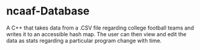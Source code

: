 # ncaaf-Database
A C++ that takes data from a .CSV file regarding college football teams and writes it to an accessible hash map. The user can then view and edit the data as stats regarding a particular program change with time.
